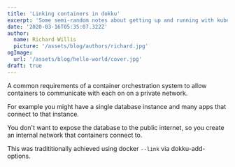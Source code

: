 ```yaml
---
title: 'Linking containers in dokku'
excerpt: 'Some semi-random notes about getting up and running with kubernetes'
date: '2020-03-16T05:35:07.322Z'
author:
  name: Richard Willis
  picture: '/assets/blog/authors/richard.jpg'
ogImage:
  url: '/assets/blog/hello-world/cover.jpg'
draft: true
---
```


A common requirements of a container orchestration system to allow containers to communicate with each on on a private network.

For example you might have a single database instance and many apps that connect to that instance.

You don't want to expose the database to the public internet, so you create an internal network that containers connect to.

This was tradititionally achieved using docker `--link` via dokku-add-options.
